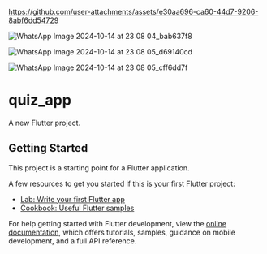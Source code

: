 https://github.com/user-attachments/assets/e30aa696-ca60-44d7-9206-8abf6dd54729

![WhatsApp Image 2024-10-14 at 23 08 04_bab637f8](https://github.com/user-attachments/assets/3c1d6185-44b4-475f-8354-09b9af589833)

![WhatsApp Image 2024-10-14 at 23 08 05_d69140cd](https://github.com/user-attachments/assets/67513a81-ccd1-4705-beef-163dc23520a3)

![WhatsApp Image 2024-10-14 at 23 08 05_cff6dd7f](https://github.com/user-attachments/assets/5085b9b5-48f1-41e5-b1da-c4b314b0be6f)





# quiz_app

A new Flutter project.

## Getting Started

This project is a starting point for a Flutter application.

A few resources to get you started if this is your first Flutter project:

- [Lab: Write your first Flutter app](https://docs.flutter.dev/get-started/codelab)
- [Cookbook: Useful Flutter samples](https://docs.flutter.dev/cookbook)

For help getting started with Flutter development, view the
[online documentation](https://docs.flutter.dev/), which offers tutorials,
samples, guidance on mobile development, and a full API reference.
